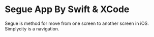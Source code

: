 # Segue App By Swift & XCode
Segue is method for move from one screen to another screen in iOS. Simplycity is a navigation.
